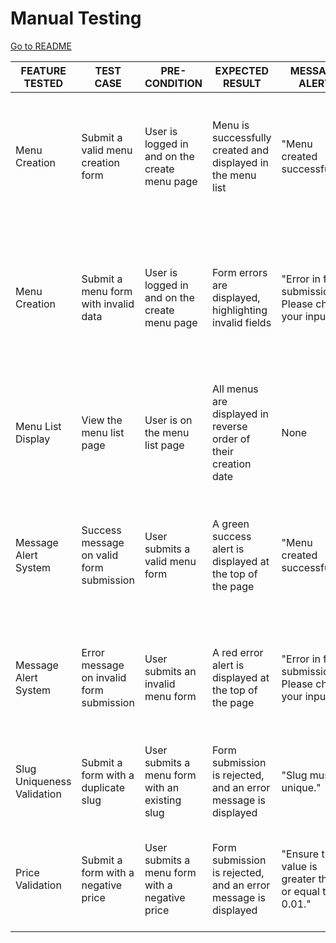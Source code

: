 # Manual Testing

[Go to README](README.md)

| FEATURE TESTED            | TEST CASE                                  | PRE-CONDITION                           | EXPECTED RESULT                                                                                       | MESSAGE ALERT                         | ACTUAL RESULT                                                                                                           | PASS/FAIL |
|---------------------------|--------------------------------------------|-----------------------------------------|-------------------------------------------------------------------------------------------------------|--------------------------------------|-------------------------------------------------------------------------------------------------------------------------|-----------|
| Menu Creation             | Submit a valid menu creation form          | User is logged in and on the create menu page | Menu is successfully created and displayed in the menu list                                           | "Menu created successfully!"          | The menu is displayed correctly in the menu list, and the success message is visible                                    | PASS      |
| Menu Creation             | Submit a menu form with invalid data       | User is logged in and on the create menu page | Form errors are displayed, highlighting invalid fields                                                | "Error in form submission. Please check your inputs." | Form errors are displayed near the invalid fields, guiding the user to correct them                                    | PASS      |
| Menu List Display         | View the menu list page                    | User is on the menu list page           | All menus are displayed in reverse order of their creation date                                       | None                                 | Menus are displayed in the correct order with all required details                                                     | PASS      |
| Message Alert System      | Success message on valid form submission   | User submits a valid menu form          | A green success alert is displayed at the top of the page                                             | "Menu created successfully!"          | Success message appears correctly after the user submits a valid menu form                                             | PASS      |
| Message Alert System      | Error message on invalid form submission   | User submits an invalid menu form       | A red error alert is displayed at the top of the page                                                 | "Error in form submission. Please check your inputs." | Error message appears correctly when the user submits invalid data                                                    | PASS      |
| Slug Uniqueness Validation| Submit a form with a duplicate slug        | User submits a menu form with an existing slug | Form submission is rejected, and an error message is displayed                                        | "Slug must be unique."                | Duplicate slug is correctly detected, and the user is informed                                                         | PASS      |
| Price Validation          | Submit a form with a negative price        | User submits a menu form with a negative price | Form submission is rejected, and an error message is displayed                                        | "Ensure this value is greater than or equal to 0.01." | Negative price is correctly rejected, and an error message appears                                                     | PASS      |
